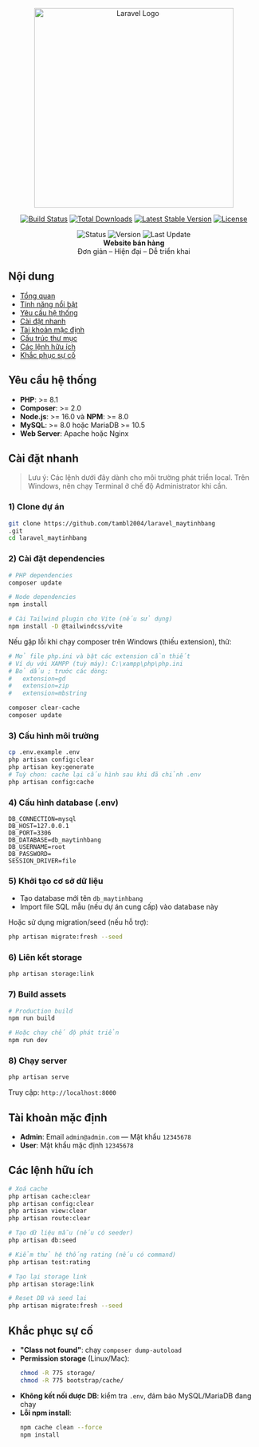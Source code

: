 <p align="center"><a href="https://laravel.com" target="_blank"><img src="https://raw.githubusercontent.com/laravel/art/master/logo-lockup/5%20SVG/2%20CMYK/1%20Full%20Color/laravel-logolockup-cmyk-red.svg" width="400" alt="Laravel Logo"></a></p>

<p align="center">
<a href="https://github.com/laravel/framework/actions"><img src="https://github.com/laravel/framework/workflows/tests/badge.svg" alt="Build Status"></a>
<a href="https://packagist.org/packages/laravel/framework"><img src="https://img.shields.io/packagist/dt/laravel/framework" alt="Total Downloads"></a>
<a href="https://packagist.org/packages/laravel/framework"><img src="https://img.shields.io/packagist/v/laravel/framework" alt="Latest Stable Version"></a>
<a href="https://packagist.org/packages/laravel/framework"><img src="https://img.shields.io/packagist/l/laravel/framework" alt="License"></a>
</p>

<p align="center">
  <img src="https://img.shields.io/badge/Tr%E1%BA%A1ng%20th%C3%A1i-Production%20Ready-brightgreen" alt="Status">
  <img src="https://img.shields.io/badge/Phi%C3%AAn%20b%E1%BA%A3n-1.0.0-blue" alt="Version">
  <img src="https://img.shields.io/badge/C%E1%BA%ADp%20nh%E1%BA%ADt-09/2025-orange" alt="Last Update">
  <br/>
  <strong>Website bán hàng</strong>
  <br/>
  Đơn giản – Hiện đại – Dễ triển khai
  
</p>

## Nội dung

- [Tổng quan](#tổng-quan)
- [Tính năng nổi bật](#tính-năng-nổi-bật)
- [Yêu cầu hệ thống](#yêu-cầu-hệ-thống)
- [Cài đặt nhanh](#cài-đặt-nhanh)
- [Tài khoản mặc định](#tài-khoản-mặc-định)
- [Cấu trúc thư mục](#cấu-trúc-thư-mục)
- [Các lệnh hữu ích](#các-lệnh-hữu-ích)
- [Khắc phục sự cố](#khắc-phục-sự-cố)

## Yêu cầu hệ thống

- **PHP**: >= 8.1
- **Composer**: >= 2.0
- **Node.js**: >= 16.0 và **NPM**: >= 8.0
- **MySQL**: >= 8.0 hoặc MariaDB >= 10.5
- **Web Server**: Apache hoặc Nginx

## Cài đặt nhanh

> Lưu ý: Các lệnh dưới đây dành cho môi trường phát triển local. Trên Windows, nên chạy Terminal ở chế độ Administrator khi cần.

### 1) Clone dự án

```bash
git clone https://github.com/tambl2004/laravel_maytinhbang
.git
cd laravel_maytinhbang

```

### 2) Cài đặt dependencies

```bash
# PHP dependencies
composer update

# Node dependencies
npm install

# Cài Tailwind plugin cho Vite (nếu sử dụng)
npm install -D @tailwindcss/vite
```

Nếu gặp lỗi khi chạy composer trên Windows (thiếu extension), thử:

```bash
# Mở file php.ini và bật các extension cần thiết
# Ví dụ với XAMPP (tuỳ máy): C:\xampp\php\php.ini
# Bỏ dấu ; trước các dòng:
#   extension=gd
#   extension=zip
#   extension=mbstring

composer clear-cache
composer update
```

### 3) Cấu hình môi trường

```bash
cp .env.example .env
php artisan config:clear
php artisan key:generate
# Tuỳ chọn: cache lại cấu hình sau khi đã chỉnh .env
php artisan config:cache
```

### 4) Cấu hình database (.env)

```env
DB_CONNECTION=mysql
DB_HOST=127.0.0.1
DB_PORT=3306
DB_DATABASE=db_maytinhbang
DB_USERNAME=root
DB_PASSWORD=
SESSION_DRIVER=file
```

### 5) Khởi tạo cơ sở dữ liệu

- Tạo database mới tên `db_maytinhbang`
- Import file SQL mẫu (nếu dự án cung cấp) vào database này

Hoặc sử dụng migration/seed (nếu hỗ trợ):

```bash
php artisan migrate:fresh --seed
```

### 6) Liên kết storage

```bash
php artisan storage:link
```

### 7) Build assets

```bash
# Production build
npm run build

# Hoặc chạy chế độ phát triển
npm run dev
```

### 8) Chạy server

```bash
php artisan serve
```

Truy cập: `http://localhost:8000`

## Tài khoản mặc định

- **Admin**: Email `admin@admin.com` — Mật khẩu `12345678`
- **User**: Mật khẩu mặc định `12345678`


## Các lệnh hữu ích

```bash
# Xoá cache
php artisan cache:clear
php artisan config:clear
php artisan view:clear
php artisan route:clear

# Tạo dữ liệu mẫu (nếu có seeder)
php artisan db:seed

# Kiểm thử hệ thống rating (nếu có command)
php artisan test:rating

# Tạo lại storage link
php artisan storage:link

# Reset DB và seed lại
php artisan migrate:fresh --seed
```

## Khắc phục sự cố

- **"Class not found"**: chạy `composer dump-autoload`
- **Permission storage** (Linux/Mac):
  ```bash
  chmod -R 775 storage/
  chmod -R 775 bootstrap/cache/
  ```
- **Không kết nối được DB**: kiểm tra `.env`, đảm bảo MySQL/MariaDB đang chạy
- **Lỗi npm install**:
  ```bash
  npm cache clean --force
  npm install
  ```
